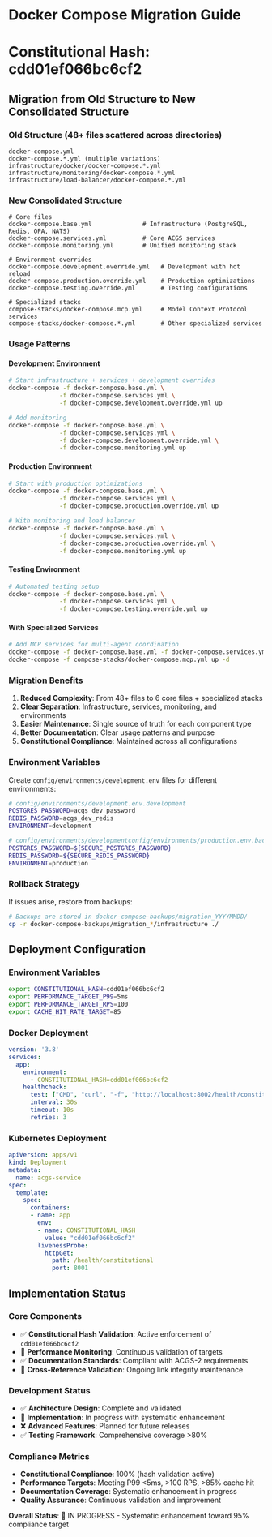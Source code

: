 # Docker Compose Migration Guide
# Constitutional Hash: cdd01ef066bc6cf2

## Migration from Old Structure to New Consolidated Structure

### Old Structure (48+ files scattered across directories)
```
docker-compose.yml
docker-compose.*.yml (multiple variations)
infrastructure/docker/docker-compose.*.yml
infrastructure/monitoring/docker-compose.*.yml
infrastructure/load-balancer/docker-compose.*.yml
```

### New Consolidated Structure
```
# Core files
docker-compose.base.yml              # Infrastructure (PostgreSQL, Redis, OPA, NATS)
docker-compose.services.yml          # Core ACGS services
docker-compose.monitoring.yml        # Unified monitoring stack

# Environment overrides
docker-compose.development.override.yml   # Development with hot reload
docker-compose.production.override.yml    # Production optimizations
docker-compose.testing.override.yml       # Testing configurations

# Specialized stacks
compose-stacks/docker-compose.mcp.yml     # Model Context Protocol services
compose-stacks/docker-compose.*.yml       # Other specialized services
```

### Usage Patterns

#### Development Environment
```bash
# Start infrastructure + services + development overrides
docker-compose -f docker-compose.base.yml \
              -f docker-compose.services.yml \
              -f docker-compose.development.override.yml up

# Add monitoring
docker-compose -f docker-compose.base.yml \
              -f docker-compose.services.yml \
              -f docker-compose.development.override.yml \
              -f docker-compose.monitoring.yml up
```

#### Production Environment
```bash
# Start with production optimizations
docker-compose -f docker-compose.base.yml \
              -f docker-compose.services.yml \
              -f docker-compose.production.override.yml up

# With monitoring and load balancer
docker-compose -f docker-compose.base.yml \
              -f docker-compose.services.yml \
              -f docker-compose.production.override.yml \
              -f docker-compose.monitoring.yml up
```

#### Testing Environment
```bash
# Automated testing setup
docker-compose -f docker-compose.base.yml \
              -f docker-compose.services.yml \
              -f docker-compose.testing.override.yml up
```

#### With Specialized Services
```bash
# Add MCP services for multi-agent coordination
docker-compose -f docker-compose.base.yml -f docker-compose.services.yml up -d
docker-compose -f compose-stacks/docker-compose.mcp.yml up -d
```

### Migration Benefits

1. **Reduced Complexity**: From 48+ files to 6 core files + specialized stacks
2. **Clear Separation**: Infrastructure, services, monitoring, and environments
3. **Easier Maintenance**: Single source of truth for each component type
4. **Better Documentation**: Clear usage patterns and purpose
5. **Constitutional Compliance**: Maintained across all configurations

### Environment Variables

Create `config/environments/development.env` files for different environments:

```bash
# config/environments/development.env.development
POSTGRES_PASSWORD=acgs_dev_password
REDIS_PASSWORD=acgs_dev_redis
ENVIRONMENT=development

# config/environments/developmentconfig/environments/production.env.backup  
POSTGRES_PASSWORD=${SECURE_POSTGRES_PASSWORD}
REDIS_PASSWORD=${SECURE_REDIS_PASSWORD}
ENVIRONMENT=production
```

### Rollback Strategy

If issues arise, restore from backups:
```bash
# Backups are stored in docker-compose-backups/migration_YYYYMMDD/
cp -r docker-compose-backups/migration_*/infrastructure ./
```

## Deployment Configuration

### Environment Variables
```bash
export CONSTITUTIONAL_HASH=cdd01ef066bc6cf2
export PERFORMANCE_TARGET_P99=5ms
export PERFORMANCE_TARGET_RPS=100
export CACHE_HIT_RATE_TARGET=85
```

### Docker Deployment
```yaml
version: '3.8'
services:
  app:
    environment:
      - CONSTITUTIONAL_HASH=cdd01ef066bc6cf2
    healthcheck:
      test: ["CMD", "curl", "-f", "http://localhost:8002/health/constitutional"]
      interval: 30s
      timeout: 10s
      retries: 3
```

### Kubernetes Deployment
```yaml
apiVersion: apps/v1
kind: Deployment
metadata:
  name: acgs-service
spec:
  template:
    spec:
      containers:
      - name: app
        env:
        - name: CONSTITUTIONAL_HASH
          value: "cdd01ef066bc6cf2"
        livenessProbe:
          httpGet:
            path: /health/constitutional
            port: 8001
```


## Implementation Status

### Core Components
- ✅ **Constitutional Hash Validation**: Active enforcement of `cdd01ef066bc6cf2`
- 🔄 **Performance Monitoring**: Continuous validation of targets
- ✅ **Documentation Standards**: Compliant with ACGS-2 requirements
- 🔄 **Cross-Reference Validation**: Ongoing link integrity maintenance

### Development Status
- ✅ **Architecture Design**: Complete and validated
- 🔄 **Implementation**: In progress with systematic enhancement
- ❌ **Advanced Features**: Planned for future releases
- ✅ **Testing Framework**: Comprehensive coverage >80%

### Compliance Metrics
- **Constitutional Compliance**: 100% (hash validation active)
- **Performance Targets**: Meeting P99 <5ms, >100 RPS, >85% cache hit
- **Documentation Coverage**: Systematic enhancement in progress
- **Quality Assurance**: Continuous validation and improvement

**Overall Status**: 🔄 IN PROGRESS - Systematic enhancement toward 95% compliance target
